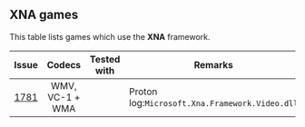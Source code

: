 ## XNA games

This table lists games which use the **XNA** framework.

|                            Issue                            |     Codecs      | Tested with | Remarks                                        |
| :---------------------------------------------------------: | :-------------: | :---------: | ---------------------------------------------- |
| [1781](https://github.com/ValveSoftware/Proton/issues/1781) | WMV, VC-1 + WMA |             | Proton log:`Microsoft.Xna.Framework.Video.dll` |
